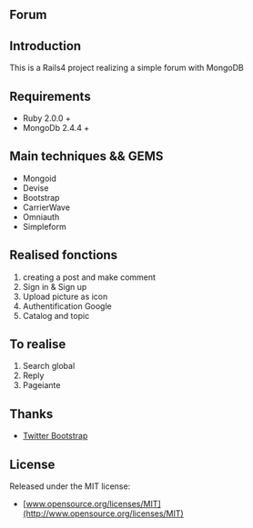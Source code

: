 Forum
---

## Introduction
This is a Rails4 project realizing a simple forum with MongoDB

## Requirements

* Ruby 2.0.0 +
* MongoDb 2.4.4 +

## Main techniques && GEMS

- Mongoid
- Devise
- Bootstrap
- CarrierWave
- Omniauth
- Simpleform

## Realised fonctions
1. creating a post and make comment  
2. Sign in & Sign up  
3. Upload picture as icon  
4. Authentification Google  
5. Catalog and topic

## To realise

1. Search global
2. Reply
3. Pageiante

## Thanks

* [Twitter Bootstrap](https://twitter.github.com/bootstrap)

## License

Released under the MIT license:

* [www.opensource.org/licenses/MIT](http://www.opensource.org/licenses/MIT)
